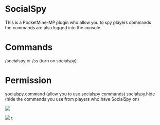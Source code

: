 # SocialSpy
This is a PocketMine-MP plugin who allow you to spy players commands the commands are also logged into the console

# Commands
/socialspy or /ss (turn on socialspy)

# Permission
socialspy.command (allow you to use socialspy commands)
socialspy.hide (hide the commands you use from players who have SocialSpy on)

[![](https://poggit.pmmp.io/shield.state/SocialSpy)](https://poggit.pmmp.io/p/SocialSpy)

[![](https://poggit.pmmp.io/shield.dl.total/SocialSpy)](https://poggit.pmmp.io/p/SocialSpy)
t
